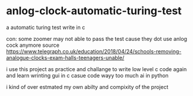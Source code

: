 # anlog-clock-automatic-turing-test
a automatic turing test write in c

con:
some zoomer may not able to pass the test cause they dot use anlog cock anymore
source https://www.telegraph.co.uk/education/2018/04/24/schools-removing-analogue-clocks-exam-halls-teenagers-unable/

i use this project as practice and challange to write low level c code again and learn wrinting gui in c
casue code wayy too much ai in python

i kind of over estmated my own abilty and compixity of the project
